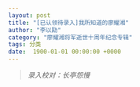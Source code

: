 ```yaml
---
layout: post
title: "[已认领待录入]我所知道的廖耀湘"
author: "李以劻"
category: "廖耀湘将军逝世十周年纪念专辑"
tags: 分类
date:  1900-01-01 00:00:00 +0000
---
```

>*录入校对：长亭怨慢*

